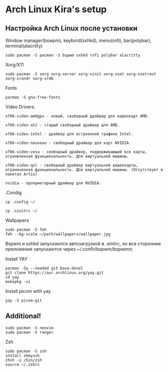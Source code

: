 # Arch Linux Kira's setup 
## Настройка Arch Linux после установки

Window manager(bswpm), keybord(sxhkd), menu(rofi), bar(polybar), terminal(alacritty)

	sudo pacman -S pacman -S bspwm sxhkd rofi polybar alacritty

Xorg/X11
	
	sudo pacman -S xorg xorg-server xorg-xinit xorg-xset xorg-xsetroot xorg-xrandr xorg-xrdb


Fonts
	
	pacman -S gnu-free-fonts

Video Drivers:
	
	xf86-video-amdgpu - новый, свободный драйвер для видеокарт AMD.
	
	xf86-video-ati - старый свободный драйвер для AMD.
	
	xf86-video-intel - драйвер для встроенной графики Intel.

	xf86-video-nouveau - свободный драйвер для карт NVIDIA.

	xf86-video-vesa - свободный драйвер, поддерживающий все карты, ограниченная функциональность. Для виртуальной машины.

	xf86-video-qxl - свободный драйвер виртуальной видеокарты, ограниченная функциональность. Для виртуальной машины. (Отсутствует в пакетах Artix)

	nvidia - проприетарный драйвер для NVIDIA.

.Condig

	cp .config ~/
	
	cp .xinitrc ~/

Wallpapers
	
	sudo pacman -S feh
	feh --bg-scale ~/path/wallpapers/wallpaper.jpg


Bspwm и sxhkd запускаются автозагрузкой в .xinitrc, но все сторонние преложения запускаются через ~/.confir/bspwm/bspwmrc

Install YAY

	pacman -Sy --needed git base-devel
	git clone https://aur.archlinux.org/yay.git
	cd yay
	makepkg -si

Install picom with yay
	
	yay -S picom-git


## Additional!
    sudo pacman -S neovim
    sudo pacman -S ranger
    
Zsh

    sudo pacman -S zsh
    install ohmyzsh
    chsh -s /bin/zsh
    source ~/.zshrc
